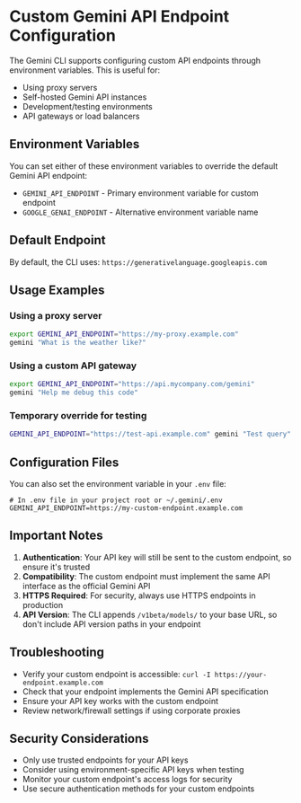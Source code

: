# Custom Gemini API Endpoint Configuration

The Gemini CLI supports configuring custom API endpoints through environment variables. This is useful for:

- Using proxy servers
- Self-hosted Gemini API instances
- Development/testing environments
- API gateways or load balancers

## Environment Variables

You can set either of these environment variables to override the default Gemini API endpoint:

- `GEMINI_API_ENDPOINT` - Primary environment variable for custom endpoint
- `GOOGLE_GENAI_ENDPOINT` - Alternative environment variable name

## Default Endpoint

By default, the CLI uses: `https://generativelanguage.googleapis.com`

## Usage Examples

### Using a proxy server
```bash
export GEMINI_API_ENDPOINT="https://my-proxy.example.com"
gemini "What is the weather like?"
```

### Using a custom API gateway
```bash
export GEMINI_API_ENDPOINT="https://api.mycompany.com/gemini"
gemini "Help me debug this code"
```

### Temporary override for testing
```bash
GEMINI_API_ENDPOINT="https://test-api.example.com" gemini "Test query"
```

## Configuration Files

You can also set the environment variable in your `.env` file:

```env
# In .env file in your project root or ~/.gemini/.env
GEMINI_API_ENDPOINT=https://my-custom-endpoint.example.com
```

## Important Notes

1. **Authentication**: Your API key will still be sent to the custom endpoint, so ensure it's trusted
2. **Compatibility**: The custom endpoint must implement the same API interface as the official Gemini API
3. **HTTPS Required**: For security, always use HTTPS endpoints in production
4. **API Version**: The CLI appends `/v1beta/models/` to your base URL, so don't include API version paths in your endpoint

## Troubleshooting

- Verify your custom endpoint is accessible: `curl -I https://your-endpoint.example.com`
- Check that your endpoint implements the Gemini API specification
- Ensure your API key works with the custom endpoint
- Review network/firewall settings if using corporate proxies

## Security Considerations

- Only use trusted endpoints for your API keys
- Consider using environment-specific API keys when testing
- Monitor your custom endpoint's access logs for security
- Use secure authentication methods for your custom endpoints
